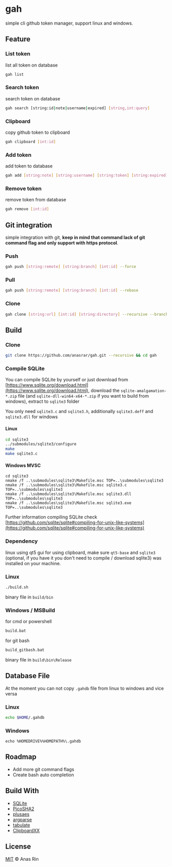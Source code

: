 # gah
simple cli github token manager, support linux and windows.

## Feature

### List token

list all token on database

```bash
gah list
```

### Search token

search token on database

```bash
gah search [string:id|note|username|expired] [string,int:query]
```
### Clipboard

copy github token to clipboard

```bash
gah clipboard [int:id] 
```

### Add token

add token to database

```bash
gah add [string:note] [string:username] [string:token] [string:expired]
```

### Remove token

remove token from database

```bash
gah remove [int:id]
```

## Git integration
simple integration with git, **keep in mind that command lack of git command flag and only support with https protocol**.

### Push

```bash
gah push [string:remote] [string:branch] [int:id] --force
```

### Pull

```bash
gah push [string:remote] [string:branch] [int:id] --rebase
```
### Clone

```bash
gah clone [string:url] [int:id] [string:directory] --recursive --branch <branch_name>
```

## Build

### Clone

```bash
git clone https://github.com/anasrar/gah.git --recursive && cd gah
```
### Compile SQLite

You can compile SQLite by yourself or just download from [https://www.sqlite.org/download.html](https://www.sqlite.org/download.html), download the `sqlite-amalgamation-*.zip` file (and `sqlite-dll-win64-x64-*.zip` if you want to build from windows), extract to `sqlite3` folder

You only need `sqlite3.c` and `sqlite3.h`, additionally `sqlite3.deff` and `sqlite3.dll` for windows

#### Linux

```sh
cd sqlite3
../submodules/sqlite3/configure
make
make sqlite3.c
```

#### Windows MVSC

```batch
cd sqlite3
nmake /f ..\submodules\sqlite3\Makefile.msc TOP=..\submodules\sqlite3
nmake /f ..\submodules\sqlite3\Makefile.msc sqlite3.c TOP=..\submodules\sqlite3
nmake /f ..\submodules\sqlite3\Makefile.msc sqlite3.dll TOP=..\submodules\sqlite3
nmake /f ..\submodules\sqlite3\Makefile.msc sqlite3.exe TOP=..\submodules\sqlite3
```

Further information compiling SQLite check [https://github.com/sqlite/sqlite#compiling-for-unix-like-systems](https://github.com/sqlite/sqlite#compiling-for-unix-like-systems)

### Dependency

linux using qt5 gui for using clipboard, make sure `qt5-base` and `sqlite3` (optional, if you have it you don't need to compile / download sqlite3) was installed on your machine.

### Linux

```bash
./build.sh
```

binary file in `build/bin`

### Windows / MSBuild

for cmd or powershell

```bash
build.bat
```

for git bash

```bash
build_gitbash.bat
```

binary file in `build\bin\Release`

## Database File

At the moment you can not copy `.gahdb` file from linux to windows and vice versa

### Linux

```bash
echo $HOME/.gahdb
```

### Windows

```batch
echo %HOMEDRIVE%%HOMEPATH%\.gahdb
```

## Roadmap

- Add more git command flags
- Create bash auto completion

## Build With

- [SQLite](https://www.sqlite.org/index.html)
- [PicoSHA2](https://github.com/okdshin/PicoSHA2)
- [plusaes](https://github.com/kkAyataka/plusaes)
- [argparse](https://github.com/p-ranav/argparse)
- [tabulate](https://github.com/p-ranav/tabulate)
- [ClipboardXX](https://github.com/Arian8j2/ClipboardXX)

## License

[MIT](LICENSE) © Anas Rin
